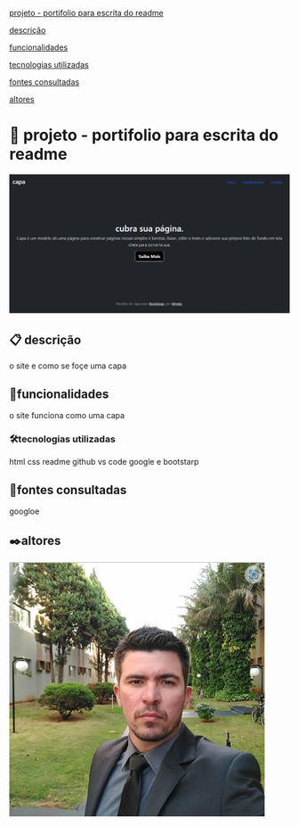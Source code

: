 
[projeto - portifolio para escrita do readme](#projeto---portifolio-para-escrita-do-readme)

[descrição](#descri%C3%A7%C3%A3o)  

[funcionalidades](#funcionalidades)

[tecnologias utilizadas](#tecnologias-utilizadas)

[fontes consultadas](#fontes-consultadas)

[altores](#altores)

# 🚀 projeto - portifolio para escrita do readme
![image](img/capa.png)

## 📋  descrição
 o site e como se foçe uma capa

## 🔧funcionalidades
o site funciona como uma capa

### 🛠️tecnologias utilizadas
html css readme github vs code google e bootstarp

## 📄fontes consultadas 
googloe

## ✒️altores
![image](img/leo.png)
